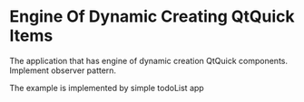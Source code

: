 # Engine Of Dynamic Creating QtQuick Items
The application that has engine of dynamic creation QtQuick components. Implement observer pattern.

The example is implemented by simple todoList app
